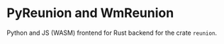 # PyReunion and WmReunion

Python and JS (WASM) frontend for Rust backend for the crate `reunion`.

